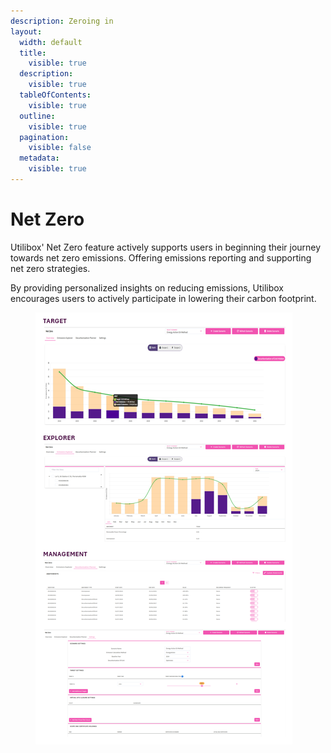 ```yaml
---
description: Zeroing in
layout:
  width: default
  title:
    visible: true
  description:
    visible: true
  tableOfContents:
    visible: true
  outline:
    visible: true
  pagination:
    visible: false
  metadata:
    visible: true
---
```


# Net Zero

Utilibox' Net Zero feature actively supports users in beginning their journey towards net zero emissions. Offering emissions reporting and supporting net zero strategies.

By providing personalized insights on reducing emissions, Utilibox encourages users to actively participate in lowering their carbon footprint.

<div align="left"><figure><img src="../.gitbook/assets/Net Zero.png" alt=""><figcaption></figcaption></figure></div>
